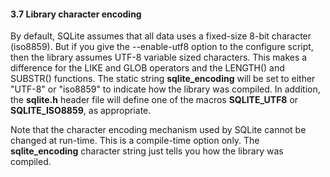#### 3\.7 Library character encoding


By default, SQLite assumes that all data uses a fixed\-size
8\-bit character (iso8859\). But if you give the \-\-enable\-utf8 option
to the configure script, then the library assumes UTF\-8 variable
sized characters. This makes a difference for the LIKE and GLOB
operators and the LENGTH() and SUBSTR() functions. The static
string **sqlite\_encoding** will be set to either "UTF\-8" or
"iso8859" to indicate how the library was compiled. In addition,
the **sqlite.h** header file will define one of the
macros **SQLITE\_UTF8** or **SQLITE\_ISO8859**, as appropriate.


Note that the character encoding mechanism used by SQLite cannot
be changed at run\-time. This is a compile\-time option only. The
**sqlite\_encoding** character string just tells you how the library
was compiled.


